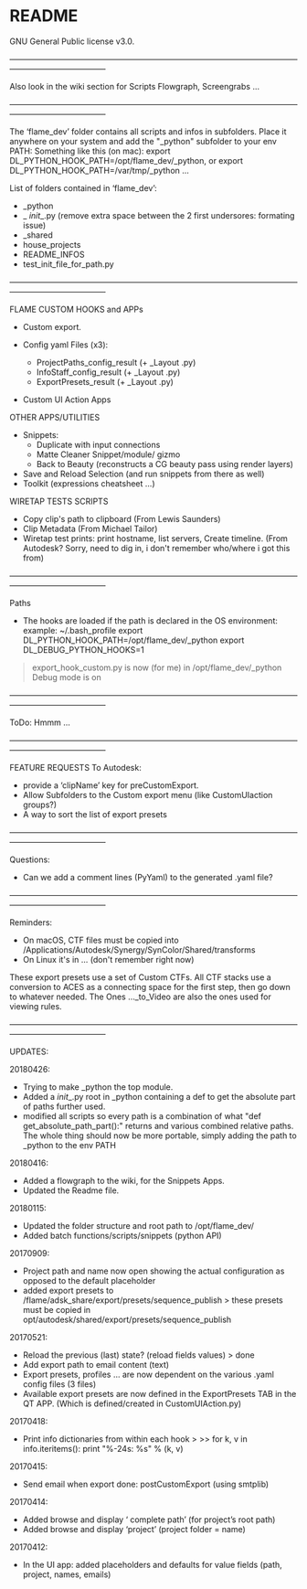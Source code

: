 # README
GNU General Public license v3.0.

————————————————————————————————————————————————

Also look in the wiki section for Scripts Flowgraph, Screengrabs ...

————————————————————————————————————————————————

The ‘flame_dev’ folder contains all scripts and infos in subfolders.
Place it anywhere on your system and add the "_python" subfolder to your env PATH:
Something like this (on mac): 
export DL_PYTHON_HOOK_PATH=/opt/flame_dev/_python, or export DL_PYTHON_HOOK_PATH=/var/tmp/_python ...

List of folders contained in ‘flame_dev’:

- _python
- _ _init__.py (remove extra space between the 2 first undersores: formating issue)
- _shared	
- house_projects
- README_INFOS
- test_init_file_for_path.py

————————————————————————————————————————————————

FLAME CUSTOM HOOKS and APPs
- Custom export.
- Config yaml Files (x3):
	- ProjectPaths_config_result (+ _Layout .py)
	- InfoStaff_config_result (+ _Layout .py)
	- ExportPresets_result (+ _Layout .py)

- Custom UI Action Apps

OTHER APPS/UTILITIES
- Snippets: 
	- Duplicate with input connections
	- Matte Cleaner Snippet/module/ gizmo
	- Back to Beauty (reconstructs a CG beauty pass using render layers)
- Save and Reload Selection (and run snippets from there as well)
- Toolkit (expressions cheatsheet ...)

WIRETAP TESTS SCRIPTS
- Copy clip's path to clipboard (From Lewis Saunders)
- Clip Metadata (From Michael Tailor)
- Wiretap test prints: print hostname, list servers, Create timeline. (From Autodesk? Sorry, need to dig in, i don't remember who/where i got this from)



————————————————————————————————————————————————

Paths

- The hooks are loaded if the path is declared in the OS environment: 
example:
~/.bash_profile
export DL_PYTHON_HOOK_PATH=/opt/flame_dev/_python
export DL_DEBUG_PYTHON_HOOKS=1

> export_hook_custom.py is now (for me) in /opt/flame_dev/_python
> Debug mode is on

————————————————————————————————————————————————

ToDo:
Hmmm ...

————————————————————————————————————————————————

FEATURE REQUESTS To Autodesk: 
- provide a ‘clipName’ key for preCustomExport.
- Allow Subfolders to the Custom export menu (like CustomUIaction groups?)
- A way to sort the list of export presets

————————————————————————————————————————————————

Questions:

- Can we add a comment lines (PyYaml) to the generated .yaml file?

————————————————————————————————————————————————

Reminders: 

- On macOS, CTF files must be copied into /Applications/Autodesk/Synergy/SynColor/Shared/transforms
- On Linux it's in ... (don't remember right now)

These export presets use a set of Custom CTFs. 
All CTF stacks use a conversion to ACES as a connecting space for the first step, then go down to whatever needed.
The Ones …_to_Video are also the ones used for viewing rules.

————————————————————————————————————————————————

UPDATES:

20180426:
- Trying to make _python the top module.
- Added a _init__.py root in _python containing a def to get the absolute part of paths further used.
- modified all scripts so every path is a combination of what "def get_absolute_path_part():" returns and various combined relative paths.
The whole thing should now be more portable, simply adding the path to _python to the env PATH

20180416:
- Added a flowgraph to the wiki, for the Snippets Apps. 
- Updated the Readme file.

20180115:
- Updated the folder structure and root path to /opt/flame_dev/
- Added batch functions/scripts/snippets (python API)

20170909:
- Project path and name now open showing the actual configuration as opposed to the default placeholder
- added export presets to /flame/adsk_share/export/presets/sequence_publish > these presets must be copied in opt/autodesk/shared/export/presets/sequence_publish

20170521:
- Reload the previous (last) state? (reload fields values) > done
- Add export path to email content (text)
- Export presets, profiles … are now dependent on the various .yaml config files (3 files)
- Available export presets are now defined in the ExportPresets TAB in the QT APP. (Which is defined/created in CustomUIAction.py)

20170418:
- Print info dictionaries from within each hook > >>
	for k, v in info.iteritems():
           	print "%-24s: %s" % (k, v)

20170415:
- Send email when export done: postCustomExport  (using smtplib)

20170414:
- Added browse and display ‘ complete path’ (for project’s root path)
- Added browse and display ‘project’  (project folder = name)

20170412:
- In the UI app: added placeholders and defaults for value fields (path, project, names, emails)
 



